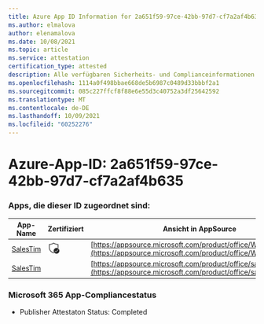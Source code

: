 ```yaml
---
title: Azure App ID Information for 2a651f59-97ce-42bb-97d7-cf7a2af4b635
ms.author: elmalova
author: elenamalova
ms.date: 10/08/2021
ms.topic: article
ms.service: attestation
certification_type: attested
description: Alle verfügbaren Sicherheits- und Complianceinformationen für 2a651f59-97ce-42bb-97d7-cf7a2af4b635.
ms.openlocfilehash: 1114a0f498bbae668de5b6987c0489d33bbbf2a1
ms.sourcegitcommit: 085c227ffcf8f88e6e55d3c40752a3df25642592
ms.translationtype: MT
ms.contentlocale: de-DE
ms.lasthandoff: 10/09/2021
ms.locfileid: "60252276"
---
```

# <a name="azure-app-id-2a651f59-97ce-42bb-97d7-cf7a2af4b635"></a>Azure-App-ID: 2a651f59-97ce-42bb-97d7-cf7a2af4b635


### <a name="apps-associated-with-this-id"></a>Apps, die dieser ID zugeordnet sind:
| **App-Name** | **Zertifiziert** | **Ansicht in AppSource** |
|--------------|---------------|-----------------------|
| [SalesTim](https://docs.microsoft.com/microsoft-365-app-certification/forward/WA200001393) | <img alt="Certified application badge" src="../media/certified-badge.png" height="25" width="25" /> | [https://appsource.microsoft.com/product/office/WA200001393](https://appsource.microsoft.com/product/office/WA200001393) |
| [SalesTim](https://docs.microsoft.com/microsoft-365-app-certification/forward/salestim.salestim) |  | [https://appsource.microsoft.com/product/office/salestim.salestim](https://appsource.microsoft.com/product/office/salestim.salestim) |

### <a name="microsoft-365-app-compliance-status"></a>Microsoft 365 App-Compliancestatus
- Publisher Attestaton Status: Completed

